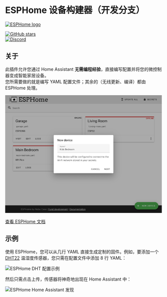 # ESPHome 设备构建器（开发分支）

[![ESPHome logo][logo]][website]

[![GitHub stars][github-stars-shield]][repository]  
[![Discord][discord-shield]][discord]

## 关于

此插件允许您通过 Home Assistant **无需编程经验**，直接编写配置并将您的微控制器变成智能家居设备。  
您所需要做的就是编写 YAML 配置文件；其余的（无线更新、编译）都由 ESPHome 处理。

<p align="center">
<img title="ESPHome Device Builder screenshot" src="https://github.com/esphome/home-assistant-addon/raw/main/esphome-dev/images/screenshot.png" width="700px"></img>
</p>

[查看 ESPHome 文档][website]

## 示例

使用 ESPHome，您可以从几行 YAML 直接生成定制的固件。例如，要添加一个 [DHT22][dht22] 温湿度传感器，您只需在配置文件中添加 8 行 YAML：

<img title="ESPHome DHT 配置示例" src="https://github.com/esphome/home-assistant-addon/raw/main/esphome-dev/images/dht-example.png" width="500px"></img>

然后只需点击上传，传感器将神奇地出现在 Home Assistant 中：

<img title="ESPHome Home Assistant 发现" src="https://github.com/esphome/home-assistant-addon/raw/main/esphome-dev/images/temperature-humidity.png" width="600px"></img>

[discord]: https://discord.gg/KhAMKrd  
[repository]: https://github.com/esphome/esphome  
[discord-shield]: https://img.shields.io/discord/429907082951524364.svg  
[github-stars-shield]: https://img.shields.io/github/stars/esphome/esphome.svg?style=social&label=Star&maxAge=2592000  
[dht22]: https://next.esphome.io/components/sensor/dht.html  
[releases]: https://next.esphome.io/changelog/index.html  
[logo]: https://github.com/esphome/home-assistant-addon/raw/main/esphome-dev/logo.png  
[website]: https://next.esphome.io/